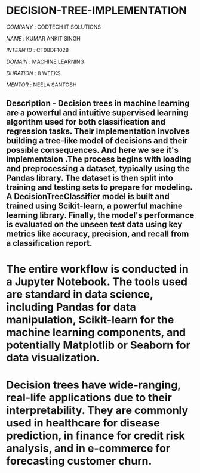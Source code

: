 # DECISION-TREE-IMPLEMENTATION

*COMPANY* : CODTECH IT SOLUTIONS

*NAME* : KUMAR ANKIT SINGH

*INTERN ID* : CT08DF1028

*DOMAIN* : MACHINE LEARNING

*DURATION* : 8 WEEKS

*MENTOR* : NEELA SANTOSH

 ## Description - Decision trees in machine learning are a powerful and intuitive supervised learning algorithm used for both classification and regression tasks. Their implementation involves building a tree-like model of decisions and their possible consequences. And here we see it's implementaion .The process begins with loading and preprocessing a dataset, typically using the Pandas library. The dataset is then split into training and testing sets to prepare for modeling. A DecisionTreeClassifier model is built and trained using Scikit-learn, a powerful machine learning library. Finally, the model's performance is evaluated on the unseen test data using key metrics like accuracy, precision, and recall from a classification report.

# The entire workflow is conducted in a Jupyter Notebook. The tools used are standard in data science, including Pandas for data manipulation, Scikit-learn for the machine learning components, and potentially Matplotlib or Seaborn for data visualization.

# Decision trees have wide-ranging, real-life applications due to their interpretability. They are commonly used in healthcare for disease prediction, in finance for credit risk analysis, and in e-commerce for forecasting customer churn.
